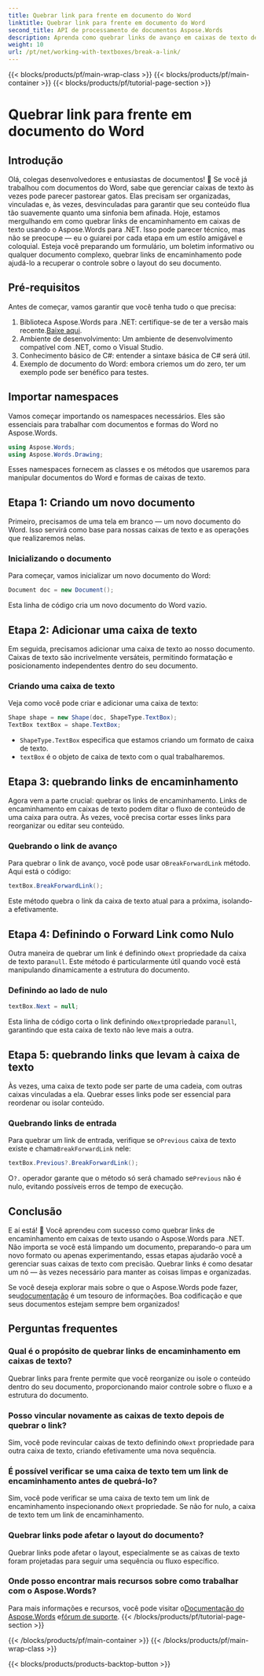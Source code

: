 ```yaml
---
title: Quebrar link para frente em documento do Word
linktitle: Quebrar link para frente em documento do Word
second_title: API de processamento de documentos Aspose.Words
description: Aprenda como quebrar links de avanço em caixas de texto de documentos do Word usando o Aspose.Words para .NET. Siga nosso guia para uma experiência de gerenciamento de documentos mais suave.
weight: 10
url: /pt/net/working-with-textboxes/break-a-link/
---
```


{{< blocks/products/pf/main-wrap-class >}}
{{< blocks/products/pf/main-container >}}
{{< blocks/products/pf/tutorial-page-section >}}

# Quebrar link para frente em documento do Word


## Introdução

Olá, colegas desenvolvedores e entusiastas de documentos! 🌟 Se você já trabalhou com documentos do Word, sabe que gerenciar caixas de texto às vezes pode parecer pastorear gatos. Elas precisam ser organizadas, vinculadas e, às vezes, desvinculadas para garantir que seu conteúdo flua tão suavemente quanto uma sinfonia bem afinada. Hoje, estamos mergulhando em como quebrar links de encaminhamento em caixas de texto usando o Aspose.Words para .NET. Isso pode parecer técnico, mas não se preocupe — eu o guiarei por cada etapa em um estilo amigável e coloquial. Esteja você preparando um formulário, um boletim informativo ou qualquer documento complexo, quebrar links de encaminhamento pode ajudá-lo a recuperar o controle sobre o layout do seu documento.

## Pré-requisitos

Antes de começar, vamos garantir que você tenha tudo o que precisa:

1.  Biblioteca Aspose.Words para .NET: certifique-se de ter a versão mais recente.[Baixe aqui](https://releases.aspose.com/words/net/).
2. Ambiente de desenvolvimento: Um ambiente de desenvolvimento compatível com .NET, como o Visual Studio.
3. Conhecimento básico de C#: entender a sintaxe básica de C# será útil.
4. Exemplo de documento do Word: embora criemos um do zero, ter um exemplo pode ser benéfico para testes.

## Importar namespaces

Vamos começar importando os namespaces necessários. Eles são essenciais para trabalhar com documentos e formas do Word no Aspose.Words.

```csharp
using Aspose.Words;
using Aspose.Words.Drawing;
```

Esses namespaces fornecem as classes e os métodos que usaremos para manipular documentos do Word e formas de caixas de texto.

## Etapa 1: Criando um novo documento

Primeiro, precisamos de uma tela em branco — um novo documento do Word. Isso servirá como base para nossas caixas de texto e as operações que realizaremos nelas.

### Inicializando o documento

Para começar, vamos inicializar um novo documento do Word:

```csharp
Document doc = new Document();
```

Esta linha de código cria um novo documento do Word vazio.

## Etapa 2: Adicionar uma caixa de texto

Em seguida, precisamos adicionar uma caixa de texto ao nosso documento. Caixas de texto são incrivelmente versáteis, permitindo formatação e posicionamento independentes dentro do seu documento.

### Criando uma caixa de texto

Veja como você pode criar e adicionar uma caixa de texto:

```csharp
Shape shape = new Shape(doc, ShapeType.TextBox);
TextBox textBox = shape.TextBox;
```

- `ShapeType.TextBox` especifica que estamos criando um formato de caixa de texto.
- `textBox` é o objeto de caixa de texto com o qual trabalharemos.

## Etapa 3: quebrando links de encaminhamento

Agora vem a parte crucial: quebrar os links de encaminhamento. Links de encaminhamento em caixas de texto podem ditar o fluxo de conteúdo de uma caixa para outra. Às vezes, você precisa cortar esses links para reorganizar ou editar seu conteúdo.

### Quebrando o link de avanço

 Para quebrar o link de avanço, você pode usar o`BreakForwardLink` método. Aqui está o código:

```csharp
textBox.BreakForwardLink();
```

Este método quebra o link da caixa de texto atual para a próxima, isolando-a efetivamente.

## Etapa 4: Definindo o Forward Link como Nulo

 Outra maneira de quebrar um link é definindo o`Next` propriedade da caixa de texto para`null`. Este método é particularmente útil quando você está manipulando dinamicamente a estrutura do documento.

### Definindo ao lado de nulo

```csharp
textBox.Next = null;
```

 Esta linha de código corta o link definindo o`Next`propriedade para`null`, garantindo que esta caixa de texto não leve mais a outra.

## Etapa 5: quebrando links que levam à caixa de texto

Às vezes, uma caixa de texto pode ser parte de uma cadeia, com outras caixas vinculadas a ela. Quebrar esses links pode ser essencial para reordenar ou isolar conteúdo.

### Quebrando links de entrada

 Para quebrar um link de entrada, verifique se o`Previous` caixa de texto existe e chama`BreakForwardLink` nele:

```csharp
textBox.Previous?.BreakForwardLink();
```

 O`?.` operador garante que o método só será chamado se`Previous` não é nulo, evitando possíveis erros de tempo de execução.

## Conclusão

E aí está! 🎉 Você aprendeu com sucesso como quebrar links de encaminhamento em caixas de texto usando o Aspose.Words para .NET. Não importa se você está limpando um documento, preparando-o para um novo formato ou apenas experimentando, essas etapas ajudarão você a gerenciar suas caixas de texto com precisão. Quebrar links é como desatar um nó — às vezes necessário para manter as coisas limpas e organizadas. 

 Se você deseja explorar mais sobre o que o Aspose.Words pode fazer, seu[documentação](https://reference.aspose.com/words/net/) é um tesouro de informações. Boa codificação e que seus documentos estejam sempre bem organizados!

## Perguntas frequentes

### Qual é o propósito de quebrar links de encaminhamento em caixas de texto?

Quebrar links para frente permite que você reorganize ou isole o conteúdo dentro do seu documento, proporcionando maior controle sobre o fluxo e a estrutura do documento.

### Posso vincular novamente as caixas de texto depois de quebrar o link?

 Sim, você pode revincular caixas de texto definindo o`Next` propriedade para outra caixa de texto, criando efetivamente uma nova sequência.

### É possível verificar se uma caixa de texto tem um link de encaminhamento antes de quebrá-lo?

 Sim, você pode verificar se uma caixa de texto tem um link de encaminhamento inspecionando o`Next` propriedade. Se não for nulo, a caixa de texto tem um link de encaminhamento.

### Quebrar links pode afetar o layout do documento?

Quebrar links pode afetar o layout, especialmente se as caixas de texto foram projetadas para seguir uma sequência ou fluxo específico.

### Onde posso encontrar mais recursos sobre como trabalhar com o Aspose.Words?

 Para mais informações e recursos, você pode visitar o[Documentação do Aspose.Words](https://reference.aspose.com/words/net/) e[fórum de suporte](https://forum.aspose.com/c/words/8).
{{< /blocks/products/pf/tutorial-page-section >}}

{{< /blocks/products/pf/main-container >}}
{{< /blocks/products/pf/main-wrap-class >}}

{{< blocks/products/products-backtop-button >}}
